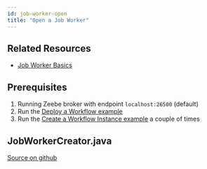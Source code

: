 ```yaml
---
id: job-worker-open
title: "Open a Job Worker"
---
```


## Related Resources

* [Job Worker Basics](../../basics/job-workers.md)

## Prerequisites

1. Running Zeebe broker with endpoint `localhost:26500` (default)
1. Run the [Deploy a Workflow example](workflow-deploy.md)
1. Run the [Create a Workflow Instance example](workflow-instance-create.md) a couple of times

## JobWorkerCreator.java

[Source on github](https://github.com/zeebe-io/zeebe/tree/develop/samples/src/main/java/io/zeebe/example/job/JobWorkerCreator.java)

<!--
```java
{{#include ../../../../samples/src/main/java/io/zeebe/example/job/JobWorkerCreator.java}}
```
-->